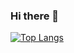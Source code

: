 ### Hi there 👋

[![Top Langs](https://github-readme-stats.vercel.app/api/top-langs/?username=celiaxiao)](https://github.com/anuraghazra/github-readme-stats)

<!--
**celiaxiao/celiaxiao** is a ✨ _special_ ✨ repository because its `README.md` (this file) appears on your GitHub profile.

Here are some ideas to get you started:

- 🔭 I’m currently working on ...
- 🌱 I’m currently learning ...
- 👯 I’m looking to collaborate on ...
- 🤔 I’m looking for help with ...
- 💬 Ask me about ...
- 📫 How to reach me: ...
- 😄 Pronouns: ...
- ⚡ Fun fact: ...
-->
